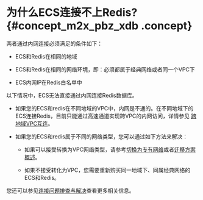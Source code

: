# 为什么ECS连接不上Redis? {#concept_m2x_pbz_xdb .concept}

两者通过内网连接必须满足的条件如下：

-   ECS和Redis在相同的地域

-   ECS和Redis在相同的网络环境，即：必须都属于经典网络或者同一个VPC下

-   ECS内网IP在Redis白名单中


以下情况中，ECS无法直接通过内网连接Redis数据库。

-   如果您的ECS和redis在不同地域的VPC中，内网是不通的。在不同地域下的ECS连接Redis，目前只能通过高速通道实现跨VPC的内网访问，详情参见 [跨地域VPC互连](https://help.aliyun.com/document_detail/44842.html)。

-   如果您的ECS和redis属于不同的网络类型，您可以通过如下方法来解决：

    -   如果可以接受转换为VPC网络类型，请参考[切换为专有网络](../../../../../cn.zh-CN/用户指南/管理实例/切换为专有网络.md#)或者[迁移方案概述](https://help.aliyun.com/document_detail/55051.html)。

    -   如果不接受转化为VPC，您需要重新购买同一地域下、同属经典网络的ECS和Redis。


您还可以参见[连接问题排查与解决](cn.zh-CN/常见问题/Redis连接问题排查与解决.md#)查看更多相关信息。

